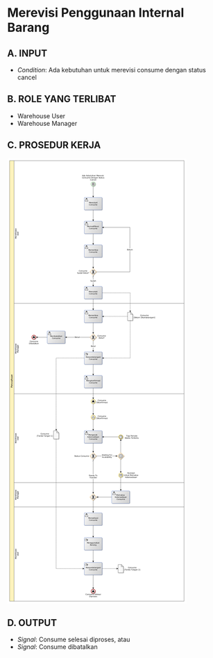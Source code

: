 # Merevisi Penggunaan Internal Barang

## <a name="input">A. INPUT</a>

* *Condition*: Ada kebutuhan untuk merevisi consume dengan status cancel

## <a name="role">B. ROLE YANG TERLIBAT</a>

* Warehouse User
* Warehouse Manager

## <a name="prosedur">C. PROSEDUR KERJA</a>

![](../img/merevisi-penggunaan-internal-barang.png)

## <a name="output">D. OUTPUT</output>

* *Signal*: Consume selesai diproses, atau
* *Signal*: Consume dibatalkan
